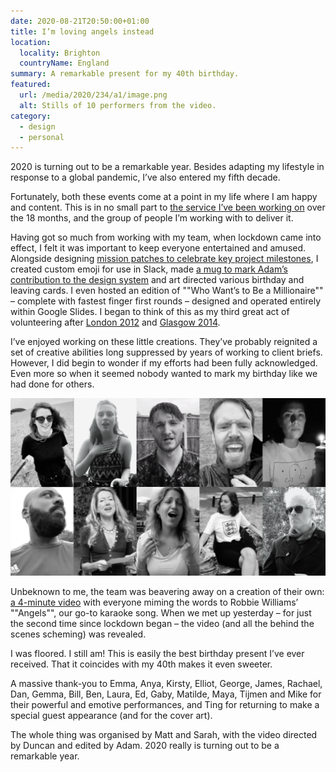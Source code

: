 ```yaml
---
date: 2020-08-21T20:50:00+01:00
title: I’m loving angels instead
location:
  locality: Brighton
  countryName: England
summary: A remarkable present for my 40th birthday.
featured:
  url: /media/2020/234/a1/image.png
  alt: Stills of 10 performers from the video.
category:
  - design
  - personal
---
```


2020 is turning out to be a remarkable year. Besides adapting my lifestyle in response to a global pandemic, I’ve also entered my fifth decade.

Fortunately, both these events come at a point in my life where I am happy and content. This is in no small part to [the service I’ve been working on][1] over the 18 months, and the group of people I’m working with to deliver it.

Having got so much from working with my team, when lockdown came into effect, I felt it was important to keep everyone entertained and amused. Alongside designing [mission patches to celebrate key project milestones][2], I created custom emoji for use in Slack, made [a mug to mark Adam’s contribution to the design system][3] and art directed various birthday and leaving cards. I even hosted an edition of ""Who Want’s to Be a Millionaire"" – complete with fastest finger first rounds – designed and operated entirely within Google Slides. I began to think of this as my third great act of volunteering after [London 2012][4] and [Glasgow 2014][5].

I’ve enjoyed working on these little creations. They’ve probably reignited a set of creative abilities long suppressed by years of working to client briefs. However, I did begin to wonder if my efforts had been fully acknowledged. Even more so when it seemed nobody wanted to mark my birthday like we had done for others.

[![Apply: Angels.](/media/2020/234/a1/image.png)](https://vimeo.com/450172631)

Unbeknown to me, the team was beavering away on a creation of their own: [a 4-minute video][6] with everyone miming the words to Robbie Williams’ ""Angels"", our go-to karaoke song. When we met up yesterday – for just the second time since lockdown began – the video (and all the behind the scenes scheming) was revealed.

I was floored. I still am! This is easily the best birthday present I’ve ever received. That it coincides with my 40th makes it even sweeter.

A massive thank-you to Emma, Anya, Kirsty, Elliot, George, James, Rachael, Dan, Gemma, Bill, Ben, Laura, Ed, Gaby, Matilde, Maya, Tijmen and Mike for their powerful and emotive performances, and Ting for returning to make a special guest appearance (and for the cover art).

The whole thing was organised by Matt and Sarah, with the video directed by Duncan and edited by Adam. 2020 really is turning out to be a remarkable year.

[1]: https://www.apply-for-teacher-training.service.gov.uk/candidate
[2]: https://dribbble.com/paulrobertlloyd/tags/patch
[3]: https://twitter.com/adambsilver/status/1240304161016684545?s=20
[4]: /2012/265/a1/games_maker/
[5]: /2014/221/a1/clyde_sider/
[6]: https://vimeo.com/450172631
